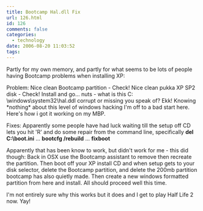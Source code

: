```yaml
---
title: Bootcamp Hal.dll Fix
url: 126.html
id: 126
comments: false
categories:
  - technology
date: 2006-08-20 11:03:52
tags:
---
```


Partly for my own memory, and partly for what seems to be lots of people having Bootcamp problems when installing XP:

Problem: Nice clean Bootcamp partition - Check! Nice clean pukka XP SP2 disk - Check! Install and go... nuts - what is this C: \\windows\\system32\\hal.ddl corrupt or missing you speak of? Ekk! Knowing \*nothing\* about this level of windows hacking I'm off to a bad start here. Here's how i got it working on my MBP.

Fixes: Apparently some people have had luck waiting till the setup off CD lets you hit 'R' and do some repair from the command line, specifically **del C:\\boot.ini** ... **bootcfg /rebuild** ... **fixboot**

Apparently that has been know to work, but didn't work for me - this did though: Back in OSX use the Bootcamp assistant to remove then recreate the partition. Then boot off your XP install CD and when setup gets to your disk selector, delete the Bootcamp partition, and delete the 200mb partition bootcamp has also quietly made. Then create a new windows formatted partition from here and install. All should proceed well this time.

I'm not entirely sure why this works but it does and I get to play Half Life 2 now. Yay!